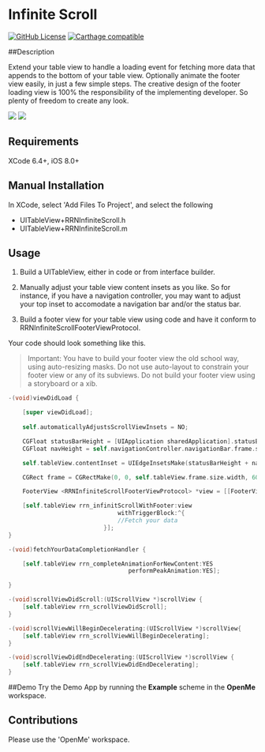 Infinite Scroll
===============
[![GitHub License](https://img.shields.io/badge/license-MIT-lightgrey.svg)](https://raw.githubusercontent.com/rob-nash/InfiniteScroll/master/Licence.md)
[![Carthage compatible](https://img.shields.io/badge/Carthage-compatible-4BC51D.svg?style=flat)](https://github.com/Carthage/Carthage)

##Description

Extend your table view to handle a loading event for fetching more data that appends to the bottom of your table view. Optionally animate the footer view easily, in just a few simple steps. The creative design of the footer loading view is 100% the responsibility of the implementing developer. So plenty of freedom to create any look.

![](http://i.imgur.com/9XxVQ31.gif?1)
![](http://i.imgur.com/zfHf9vI.gif?1)

## Requirements
XCode 6.4+, iOS 8.0+

## Manual Installation
In XCode, select 'Add Files To Project', and select the following

* UITableView+RRNInfiniteScroll.h
* UITableView+RRNInfiniteScroll.m

## Usage
1. Build a UITableView, either in code or from interface builder.

2. Manually adjust your table view content insets as you like. So for instance, if you have a navigation controller, you may want to adjust your top inset to accomodate a navigation bar and/or the status bar.

3. Build a footer view for your table view using code and have it conform to RRNInfiniteScrollFooterViewProtocol.

Your code should look something like this.

>Important: You have to build your footer view the old school way, using auto-resizing masks. Do not use auto-layout to constrain your footer view or any of its subviews. Do not build your footer view using a storyboard or a xib.

```objective-c
-(void)viewDidLoad {

    [super viewDidLoad];
    
    self.automaticallyAdjustsScrollViewInsets = NO;

    CGFloat statusBarHeight = [UIApplication sharedApplication].statusBarFrame.size.height;
    CGFloat navHeight = self.navigationController.navigationBar.frame.size.height;

    self.tableView.contentInset = UIEdgeInsetsMake(statusBarHeight + navHeight, 0, 0, 0);

    CGRect frame = CGRectMake(0, 0, self.tableView.frame.size.width, 60.0f);

    FooterView <RRNInfiniteScrollFooterViewProtocol> *view = [[FooterView alloc] initWithFrame:frame];

    [self.tableView rrn_infinitScrollWithFooter:view
                               withTriggerBlock:^{
                               //Fetch your data
                           }];
}

-(void)fetchYourDataCompletionHandler {

    [self.tableView rrn_completeAnimationForNewContent:YES
                                  performPeakAnimation:YES];

}

-(void)scrollViewDidScroll:(UIScrollView *)scrollView {
    [self.tableView rrn_scrollViewDidScroll];
}

-(void)scrollViewWillBeginDecelerating:(UIScrollView *)scrollView{
    [self.tableView rrn_scrollViewWillBeginDecelerating];
}

-(void)scrollViewDidEndDecelerating:(UIScrollView *)scrollView {
    [self.tableView rrn_scrollViewDidEndDecelerating];
}
```

##Demo
Try the Demo App by running the **Example** scheme in the **OpenMe** workspace.

## Contributions
Please use the 'OpenMe' workspace.
